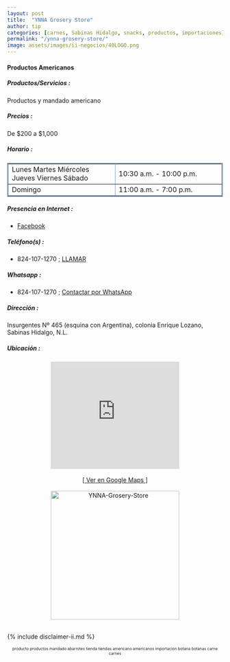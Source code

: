 ```yaml
--- 
layout: post
title:  "YNNA Grosery Store"
author: tip
categories: [carnes, Sabinas Hidalgo, snacks, productos, importaciones]
permalink: "/ynna-grosery-store/"
image: assets/images/ii-negocios/40LOGO.png
---
```

#### Productos Americanos

##### Productos/Servicios :

Productos y mandado americano

##### Precios :

De $200 a $1,000

##### Horario :

<table border="2" bordercolor="#8299b3" cellpadding="4" cellspacing="5">
<colgroup>
    <col width="50%" />
    <col width="50%" />
</colgroup>
    <tbody>
        <tr>
            <td>Lunes Martes Miércoles Jueves Viernes Sábado</td>
            <td>10:30 a.m. - 10:00 p.m.</td>
        </tr>
        <tr>
            <td>Domingo</td>
            <td>11:00 a.m. - 7:00 p.m.</td>
        </tr>
    </tbody>
</table>

##### Presencia en Internet :

- [Facebook][FB]

##### Teléfono(s) :

- 824-107-1270 ; [LLAMAR][Tel1]

##### Whatsapp :

- 824-107-1270 ; [Contactar por WhatsApp][WA1]

[FB]: https://www.facebook.com/YNNA-Grosery-Store-102006145172631/

[Tel1]: tel:+528241071270

[WA1]: https://wa.me/5218241071270?text=Hola,%20saludos%20desde%20PiiDO.

##### Dirección :

Insurgentes Nº 465 (esquina con Argentina), colonia Enrique Lozano, Sabinas Hidalgo, N.L.

##### Ubicación :

<!--..... MAPAS .....-->
<center>
    <iframe allowfullscreen="" height="250" loading="lazy" src="https://www.google.com/maps/embed?pb=!1m18!1m12!1m3!1d892.7365728745535!2d-100.18800821190447!3d26.489674098951905!2m3!1f0!2f0!3f0!3m2!1i1024!2i768!4f13.1!3m3!1m2!1s0x86623edca89c214b%3A0x95a45c532cf51785!2sInsurgentes%20465%2C%20Enrique%20Lozano%2C%2065290%20Sabinas%20Hidalgo%2C%20N.L.!5e0!3m2!1sen!2smx!4v1629435045149!5m2!1sen!2smx" style="border: 0;" width="300"></iframe><!--//CAMBIAR : width="300" height="250" acá arriba ^^-->
    <br/>
    <br/>
    <a href="https://goo.gl/maps/K1M7GZe7MB8hT7nQ6" target="_blank">[ Ver en Google Maps ]</a><!--//CAMBIAR únicamente URL aquí-->
    <br/>
    <br/>
</center>
<!--..... /MAPAS .....-->

<!-- ===== 2da IMAGEN ===== -->
<center>
    <img src="{{ site.baseurl }}/assets/images/ii-negocios/40producto.png" alt="YNNA-Grosery-Store" style="height: 300px;"/>
</center>

<br />

<!-- Disclaimer & palabras clave
================================================== -->
{% include disclaimer-ii.md %}
<center>
	<span style="font-size: xx-small;">
		<!--Palabras Clave-->producto productos mandado abarrotes tienda tiendas americano americanos importacion botana botanas carne carnes
	</span>
</center>



<!-- END
================================================== -->